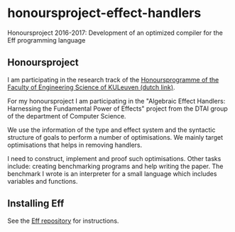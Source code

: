 # honoursproject-effect-handlers
Honoursproject 2016-2017: Development of an optimized compiler for the Eff programming language

## Honoursproject
I am participating in the research track of the [Honoursprogramme of the Faculty of Engineering Science of KULeuven (dutch link)](https://eng.kuleuven.be/studenten/engineering-essentials-ingenieurscompetenies/honoursprogramma/).

For my honoursproject I am participating in the "Algebraic Effect Handlers: Harnessing the Fundamental Power of Effects" project from the DTAI group of the department of Computer Science.

We use the information of the type and effect system and the syntactic structure
of goals to perform a number of optimisations. We mainly target optimisations
that helps in removing handlers.

I need to construct, implement and proof such optimisations. Other tasks include: creating benchmarking programs and help writing the paper. The benchmark I wrote is an interpreter for a small language which includes variables and functions.

## Installing Eff
See the [Eff repository](https://github.com/matijapretnar/eff) for instructions.
